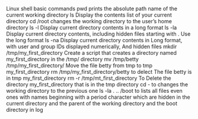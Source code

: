 Linux shell basic commands
pwd prints the absolute path name of the current working directory
ls Display the contents list of your current directory
cd /root  changes the working directory to the user’s home directory
ls -l Display current directory contents in a long format
ls -la Display current directory contents, including hidden files starting with . Use the long format
ls -na Display current directory contents in Long format, with user and group IDs displayed numerically, And hidden files
mkdir /tmp/my_first_directory Create a script that creates a directory named my_first_directory in the /tmp/ directory
mv /tmp/betty /tmp/my_first_directory/ Move the file betty from tmp to tmp my_first_directory
rm /tmp/my_first_directory/betty to delect The file betty is in tmp my_first_directory
rm -r /tmp/mt_first_directory To Delete the directory my_first_directory that is in the tmp directory
cd - to changes the working directory to the previous one
ls -la . .. /boot to lists all files even ones with names beginning with a period character which are hidden in the current directory and the parent of the working directory and the boot directory in log

